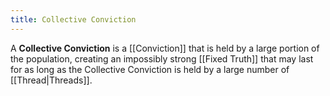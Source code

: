 ```yaml
---
title: Collective Conviction
---
```


A **Collective Conviction** is a [[Conviction]] that is held by a large portion of the population, creating an impossibly strong [[Fixed Truth]] that may last for as long as the Collective Conviction is held by a large number of [[Thread|Threads]].